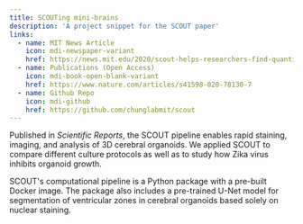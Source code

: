 ```yaml
---
title: SCOUTing mini-brains
description: 'A project snippet for the SCOUT paper'
links:
  - name: MIT News Article
    icon: mdi-newspaper-variant
    href: https://news.mit.edu/2020/scout-helps-researchers-find-quantify-differences-among-organoids-1214
  - name: Publications (Open Access)
    icon: mdi-book-open-blank-variant
    href: https://www.nature.com/articles/s41598-020-78130-7
  - name: Github Repo
    icon: mdi-github
    href: https://github.com/chunglabmit/scout 
---
```


Published in *Scientific Reports*, the SCOUT pipeline enables
rapid staining, imaging, and analysis of 3D cerebral organoids. We
applied SCOUT to compare different culture protocols as well as to
study how Zika virus inhibits organoid growth.

SCOUT's computational pipeline is a Python package with a pre-built
Docker image. The package also includes a pre-trained U-Net model
for segmentation of ventricular zones in cerebral organoids based
solely on nuclear staining.
